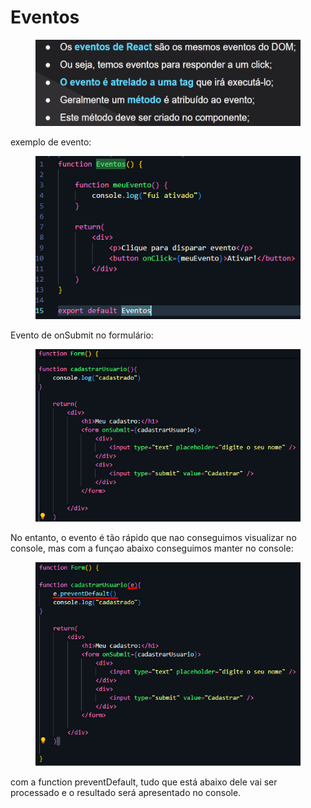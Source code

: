 # Eventos

<figure><img src=".gitbook/assets/image (13).png" alt=""><figcaption></figcaption></figure>

exemplo de evento:

<div align="left">

<figure><img src=".gitbook/assets/image (10).png" alt=""><figcaption></figcaption></figure>

</div>

Evento de onSubmit no formulário:

<figure><img src=".gitbook/assets/image (38).png" alt=""><figcaption></figcaption></figure>

No entanto, o evento é tão rápido que nao conseguimos visualizar no console, mas com a funçao abaixo conseguimos manter no console:

<figure><img src=".gitbook/assets/image (39).png" alt=""><figcaption></figcaption></figure>

com a function preventDefault, tudo que está abaixo dele vai ser processado e o resultado será apresentado no console.
